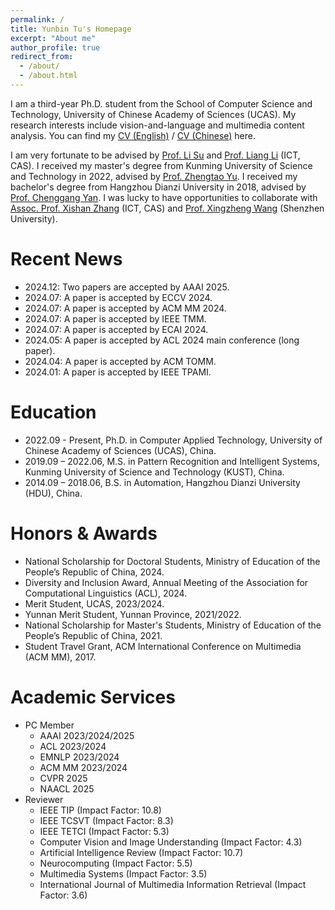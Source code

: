 ```yaml
---
permalink: /
title: Yunbin Tu's Homepage
excerpt: "About me"
author_profile: true
redirect_from: 
  - /about/
  - /about.html
---
```


I am a third-year Ph.D. student from the School of Computer Science and Technology, University of Chinese Academy of Sciences (UCAS). My research interests include vision-and-language and multimedia content analysis. You can find my [CV (English)](/assets/yunbin_cv.pdf) / [CV (Chinese)](/assets/涂云斌简历.pdf) here.


I am very fortunate to be advised by [Prof. Li Su](https://people.ucas.ac.cn/~suli) and [Prof. Liang Li](https://vipl.ict.ac.cn/people/lliang/) (ICT, CAS). I received my master's degree from Kunming University of Science and Technology in 2022, advised by [Prof. Zhengtao Yu](https://xzy.kmust.edu.cn/info/1159/1311.htm). I received my bachelor's degree from Hangzhou Dianzi University in 2018, advised by [Prof. Chenggang Yan](https://auto.hdu.edu.cn/2019/0621/c3803a96028/page.htm). I was lucky to have opportunities to collaborate with [Assoc. Prof. Xishan Zhang](http://www.ict.cas.cn/sourcedb_ict_cas/cn/jssrck/202003/t20200310_5509322.html)  (ICT, CAS) and [Prof. Xingzheng Wang](https://cmce.szu.edu.cn/info/1429/3786.htm)  (Shenzhen University).  


Recent News
======
- 2024.12: Two papers are accepted by AAAI 2025.
- 2024.07: A paper is accepted by ECCV 2024.
- 2024.07: A paper is accepted by ACM MM 2024.
- 2024.07: A paper is accepted by IEEE TMM.
- 2024.07: A paper is accepted by ECAI 2024.
- 2024.05: A paper is accepted by ACL 2024 main conference (long paper).
- 2024.04: A paper is accepted by ACM TOMM.
- 2024.01: A paper is accepted by IEEE TPAMI.


Education
======
- 2022.09 - Present, Ph.D. in Computer Applied Technology, University of Chinese Academy of Sciences (UCAS), China.
- 2019.09 – 2022.06, M.S. in Pattern Recognition and Intelligent Systems, Kunming University of Science and Technology (KUST), China.
- 2014.09 – 2018.06, B.S. in Automation, Hangzhou Dianzi University (HDU), China.

Honors & Awards
======
-  National Scholarship for Doctoral Students, Ministry of Education of the People’s Republic of China, 2024.
-  Diversity and Inclusion Award, Annual Meeting of the Association for Computational Linguistics (ACL), 2024.
-  Merit Student, UCAS, 2023/2024.
-  Yunnan Merit Student, Yunnan Province, 2021/2022.
-  National Scholarship for Master's Students, Ministry of Education of the People’s Republic of China, 2021.
-  Student Travel Grant, ACM International Conference on Multimedia (ACM MM), 2017.

Academic Services
======
- PC Member
  - AAAI 2023/2024/2025
  - ACL 2023/2024
  - EMNLP 2023/2024
  - ACM MM 2023/2024
  - CVPR 2025
  - NAACL 2025
- Reviewer
  - IEEE TIP (Impact Factor: 10.8)
  - IEEE TCSVT (Impact Factor: 8.3)
  - IEEE TETCI (Impact Factor: 5.3)
  - Computer Vision and Image Understanding (Impact Factor: 4.3)
  - Artificial Intelligence Review (Impact Factor: 10.7)
  - Neurocomputing (Impact Factor: 5.5)
  - Multimedia Systems (Impact Factor: 3.5)
  - International Journal of Multimedia Information Retrieval (Impact Factor: 3.6)

